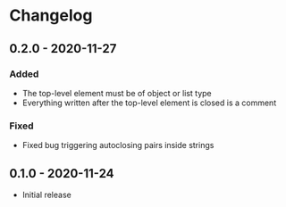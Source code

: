 # Changelog

## 0.2.0 - 2020-11-27
### Added
- The top-level element must be of object or list type
- Everything written after the top-level element is closed is a comment

### Fixed
- Fixed bug triggering autoclosing pairs inside strings

## 0.1.0 - 2020-11-24
- Initial release
